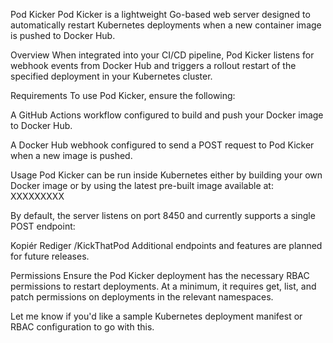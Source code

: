 Pod Kicker
Pod Kicker is a lightweight Go-based web server designed to automatically restart Kubernetes deployments when a new container image is pushed to Docker Hub.

Overview
When integrated into your CI/CD pipeline, Pod Kicker listens for webhook events from Docker Hub and triggers a rollout restart of the specified deployment in your Kubernetes cluster.

Requirements
To use Pod Kicker, ensure the following:

A GitHub Actions workflow configured to build and push your Docker image to Docker Hub.

A Docker Hub webhook configured to send a POST request to Pod Kicker when a new image is pushed.

Usage
Pod Kicker can be run inside Kubernetes either by building your own Docker image or by using the latest pre-built image available at:
XXXXXXXXX

By default, the server listens on port 8450 and currently supports a single POST endpoint:

Kopiér
Rediger
/KickThatPod
Additional endpoints and features are planned for future releases.

Permissions
Ensure the Pod Kicker deployment has the necessary RBAC permissions to restart deployments. At a minimum, it requires get, list, and patch permissions on deployments in the relevant namespaces.

Let me know if you'd like a sample Kubernetes deployment manifest or RBAC configuration to go with this.
